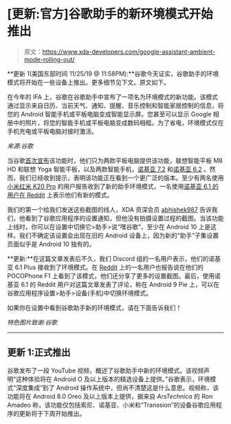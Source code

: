 # [更新:官方]谷歌助手的新环境模式开始推出

> 原文：<https://www.xda-developers.com/google-assistant-ambient-mode-rolling-out/>

**更新 1(美国东部时间 11/25/19 @ 11:58PM):**谷歌今天证实，谷歌助手的环境模式将开始在一些设备上推出。更多细节见下文。原文如下。

在今年的 IFA 上，谷歌在谷歌助手中宣布了一项名为环境模式的新功能。该模式通过显示来自日历、当前天气、通知、提醒、音乐控制和智能家居控制的信息，将您的 Android 智能手机或平板电脑变成智能显示屏。您甚至可以显示 Google 相册中的照片，将您的智能手机或平板电脑变成数码相框。为了省电，环境模式仅在手机充电或平板电脑对接时激活。

*来源:谷歌*

当谷歌[首次宣布](https://www.xda-developers.com/google-assistant-ambient-mode-smartphone-tablet-smart-display/)该功能时，他们只为两款平板电脑提供该功能，联想智能平板 M8 HD 和联想 Yoga 智能平板，以及两款智能手机，[诺基亚 7.2](https://forum.xda-developers.com/nokia-7-2) 和[诺基亚 6.2](https://forum.xda-developers.com/nokia-6-2) 。然而，我们已经收到提示，表明该功能正在看到一个更广泛的版本。至少有两名使用[小米红米 K20 Pro](https://www.xda-developers.com/redmi-k20-pro-xiaomi-mi-9t-pro-review-flagship/) 的用户报告收到了新的助手环境模式，一名使用[诺基亚 6.1 的用户在 Reddit](https://www.reddit.com/r/Nokia/comments/dw9vjp/is_it_just_me_or_did_anyone_else_get_the/) 上表示他们有新的模式。

我们的第一个给我们发送这些截图的线人，XDA 资深会员 [abhishek987](https://forum.xda-developers.com/member.php?u=6070905) 告诉我们，他看到了谷歌应用程序的设置通知，但他没有拍摄设置过程的截图。当该功能上线时，你可以在设置中切换它>助手>说“嘿谷歌”，至少在 Android 10 上是这样。我们不确定该设置会出现在旧的 Android 设备上，因为新的“助手”子集设置页面似乎是 Android 10 独有的。

**更新:**在这篇文章发表后不久，我们 Discord 组的一名用户表示，他们的诺基亚 6.1 Plus 接收到了环境模式。在 [Reddit](https://www.reddit.com/r/Android/comments/dwtpmw/ambient_mode_while_charging_poped_up_on_my/) 上的一名用户也报告说在他们的 POCOPhone F1 上看到了该模式，他们还分享了更多的设置截图。最后，使用诺基亚 6.1 的 Reddit 用户对这篇文章发表了评论，称在 Android 9 Pie 上，可以在谷歌应用程序设置>助手>设备(手机)中切换环境模式。

如果你在设置中看到谷歌助手新的环境模式，请在下面告诉我们！

*特色图片致谢:谷歌*

* * *

## 更新 1:正式推出

谷歌发布了一段 YouTube 视频，概述了谷歌助手中新的环境模式。该视频声明“这种体验将在 Android O 及以上版本的精选设备上提供。”谷歌表示，环境模式“深度集成”到了 Android 操作系统中，但尚不清楚这是什么意思。视频称，该功能将在 Android 8.0 Oreo 及以上版本上提供，据来自 *ArsTechnica* 的 Ron Amadeo 称，该功能仅包括索尼、诺基亚、小米和“Transsion”的设备谷歌应用程序的更新将于下周开始推出。